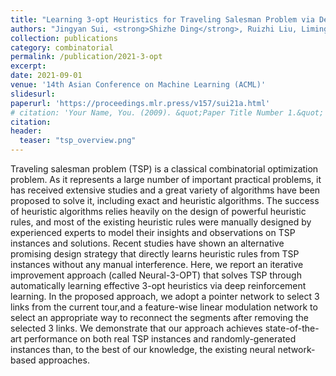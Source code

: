 ```yaml
---
title: "Learning 3-opt Heuristics for Traveling Salesman Problem via Deep Reinforcement Learning"
authors: "Jingyan Sui, <strong>Shizhe Ding</strong>, Ruizhi Liu, Liming Xu and <a href=\"https://people.ucas.edu.cn/~dbu?language=en/\">Dongbo Bu</a>"
collection: publications
category: combinatorial
permalink: /publication/2021-3-opt
excerpt: 
date: 2021-09-01
venue: '14th Asian Conference on Machine Learning (ACML)'
slidesurl: 
paperurl: 'https://proceedings.mlr.press/v157/sui21a.html'
# citation: 'Your Name, You. (2009). &quot;Paper Title Number 1.&quot; <i>Journal 1</i>. 1(1).'
citation:
header:
  teaser: "tsp_overview.png"
---
```


Traveling salesman problem (TSP) is a classical combinatorial optimization problem. As it represents a large number of important practical problems, it has received extensive studies and a great variety of algorithms have been proposed to solve it, including exact and heuristic algorithms. The success of heuristic algorithms relies heavily on the design of powerful heuristic rules, and most of the existing heuristic rules were manually designed by experienced experts to model their insights and observations on TSP instances and solutions. Recent studies have shown an alternative promising design strategy that directly learns heuristic rules from TSP instances without any manual interference. Here, we report an iterative improvement approach (called Neural-3-OPT) that solves TSP through automatically learning effective 3-opt heuristics via deep reinforcement learning. In the proposed approach, we adopt a pointer network to select 3 links from the current tour,and a feature-wise linear modulation network to select an appropriate way to reconnect the segments after removing the selected 3 links. We demonstrate that our approach achieves state-of-the-art performance on both real TSP instances and randomly-generated instances than, to the best of our knowledge, the existing neural network-based approaches.
